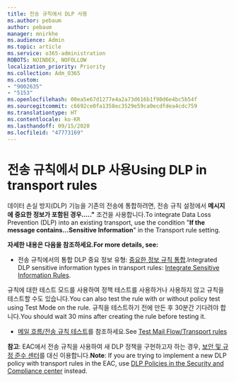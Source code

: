 ```yaml
---
title: 전송 규칙에서 DLP 사용
ms.author: pebaum
author: pebaum
manager: mnirkhe
ms.audience: Admin
ms.topic: article
ms.service: o365-administration
ROBOTS: NOINDEX, NOFOLLOW
localization_priority: Priority
ms.collection: Adm_O365
ms.custom:
- "9002635"
- "5153"
ms.openlocfilehash: 00ea5e67d1277e4a2a73d616b1f90d6e4bc5b54f
ms.sourcegitcommit: c6692ce0fa1358ec3529e59ca0ecdfdea4cdc759
ms.translationtype: HT
ms.contentlocale: ko-KR
ms.lasthandoff: 09/15/2020
ms.locfileid: "47773169"
---
```

# <a name="using-dlp-in-transport-rules"></a><span data-ttu-id="c24ec-102">전송 규칙에서 DLP 사용</span><span class="sxs-lookup"><span data-stu-id="c24ec-102">Using DLP in transport rules</span></span>

<span data-ttu-id="c24ec-103">데이터 손실 방지(DLP) 기능을 기존의 전송에 통합하려면, 전송 규칙 설정에서 **메시지에 중요한 정보가 포함된 경우....."** 조건을 사용합니다.</span><span class="sxs-lookup"><span data-stu-id="c24ec-103">To integrate Data Loss Prevention (DLP) into an existing transport, use the condition "**If the message contains...Sensitive Information**" in the Transport rule setting.</span></span>

<span data-ttu-id="c24ec-104">**자세한 내용은 다음을 참조하세요.**</span><span class="sxs-lookup"><span data-stu-id="c24ec-104">**For more details, see:**</span></span>

- <span data-ttu-id="c24ec-105">전송 규칙에서의 통합 DLP 중요 정보 유형: [중요한 정보 규칙 통합](https://docs.microsoft.com/exchange/security-and-compliance/data-loss-prevention/integrate-sensitive-information-rules).</span><span class="sxs-lookup"><span data-stu-id="c24ec-105">Integrated DLP sensitive information types in transport rules: [Integrate Sensitive Information Rules](https://docs.microsoft.com/exchange/security-and-compliance/data-loss-prevention/integrate-sensitive-information-rules).</span></span>

<span data-ttu-id="c24ec-106">규칙에 대한 테스트 모드를 사용하여 정책 테스트를 사용하거나 사용하지 않고 규칙을 테스트할 수도 있습니다.</span><span class="sxs-lookup"><span data-stu-id="c24ec-106">You can also test the rule with or without policy test using Test Mode on the rule.</span></span>  <span data-ttu-id="c24ec-107">규칙을 테스트하기 전에 만든 후 30분간 기다려야 합니다.</span><span class="sxs-lookup"><span data-stu-id="c24ec-107">You should wait 30 mins after creating the rule before testing it.</span></span>

- <span data-ttu-id="c24ec-108">[메일 흐름/전송 규칙 테스트](https://docs.microsoft.com/exchange/security-and-compliance/mail-flow-rules/test-mail-flow-rules)를 참조하세요.</span><span class="sxs-lookup"><span data-stu-id="c24ec-108">See [Test Mail Flow/Transport rules](https://docs.microsoft.com/exchange/security-and-compliance/mail-flow-rules/test-mail-flow-rules)</span></span>

<span data-ttu-id="c24ec-109">**참고**: EAC에서 전송 규칙을 사용하여 새 DLP 정책을 구현하고자 하는 경우, [보안 및 규정 준수 센터](https://docs.microsoft.com/microsoft-365/compliance/data-loss-prevention-policies?view=o365-worldwide)를 대신 이용합니다.</span><span class="sxs-lookup"><span data-stu-id="c24ec-109">**Note**: If you are trying to implement a new DLP policy with transport rules in the EAC, use [DLP Policies in the Security and Compliance center](https://docs.microsoft.com/microsoft-365/compliance/data-loss-prevention-policies?view=o365-worldwide) instead.</span></span>
